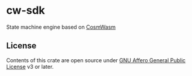 # cw-sdk

State machine engine based on [CosmWasm](https://github.com/CosmWasm/cosmwasm)

## License

Contents of this crate are open source under [GNU Affero General Public License](../../LICENSE) v3 or later.
